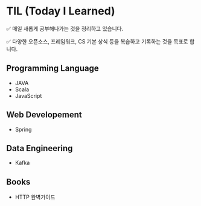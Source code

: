 # TIL (Today I Learned)

✅ 매일 새롭게 공부해나가는 것을 정리하고 있습니다.

✅ 다양한 오픈소스, 프레임워크, CS 기본 상식 등을 복습하고 기록하는 것을 목표로 합니다.


</hr>

## Programming Language

* JAVA
* Scala
* JavaScript

## Web Developement
* Spring


## Data Engineering
* Kafka


## Books
* HTTP 완벽가이드

